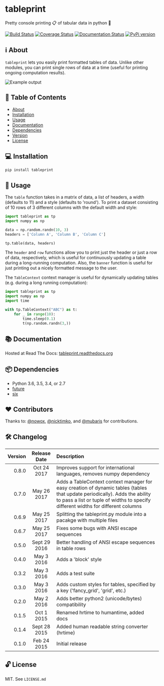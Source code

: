 # tableprint
Pretty console printing :clipboard: of tabular data in python :snake:

[![Build Status](https://travis-ci.org/nirum/tableprint.svg?branch=master)](https://travis-ci.org/nirum/tableprint)
[![Coverage Status](https://codecov.io/gh/nirum/tableprint/branch/master/graph/badge.svg)](https://codecov.io/gh/nirum/tableprint)
[![Documentation Status](https://readthedocs.org/projects/tableprint/badge/?version=latest)](https://tableprint.readthedocs.io/?badge=latest)
[![PyPi version](https://img.shields.io/pypi/v/tableprint.svg)](https://pypi.python.org/pypi/tableprint)

## ℹ︎ About
`tableprint` lets you easily print formatted tables of data.
Unlike other modules, you can print single rows of data at a time (useful for printing ongoing computation results).

![Example output](https://raw.githubusercontent.com/nirum/tableprint/master/example.png)

## 🔎 Table of Contents

  * [About](#about)
  * [Installation](#installation)
  * [Usage](#usage)
  * [Documentation](#documentation)
  * [Dependencies](#dependencies)
  * [Version](#version)
  * [License](#license)

## 💻 Installation
```bash
pip install tableprint
```

## 🏃 Usage
The `table` function takes in a matrix of data, a list of headers, a width (defaults to 11) and a style (defaults to 'round'). To print a dataset consisting of 10 rows of 3 different columns with the default width and style:
```python
import tableprint as tp
import numpy as np

data = np.random.randn(10, 3)
headers = ['Column A', 'Column B', 'Column C']

tp.table(data, headers)
```
The `header` and `row` functions allow you to print just the header or just a row of data, respectively, which is useful for continuously updating a table during a long-running computation. Also, the `banner` function is useful for just printing out a nicely formatted message to the user.

The `TableContext` context manager is useful for dynamically updating tables (e.g. during a long running computation):
```python
import tableprint as tp
import numpy as np
import time

with tp.TableContext("ABC") as t:
    for _ in range(10):
        time.sleep(0.1)
        t(np.random.randn(3,))
```

## 📚 Documentation
Hosted at Read The Docs: [tableprint.readthedocs.org](http://tableprint.readthedocs.org)

## 📦 Dependencies
- Python 3.6, 3.5, 3.4, or 2.7
- [future](https://pypi.org/project/future/)
- [six](https://pypi.org/project/six/)

## :heart: Contributors
Thanks to: [@nowox](https://github.com/nowox), [@nicktimko](https://github.com/nicktimko), and [@mubaris](https://github.com/mubaris) for contributions.

## 🛠 Changelog
| Version | Release Date | Description |
|    ---: |      :---:   | :---        |
| 0.8.0 | Oct 24 2017 | Improves support for international languages, removes numpy dependency
| 0.7.0 | May 26 2017 | Adds a TableContext context manager for easy creation of dynamic tables (tables that update periodically). Adds the ability to pass a list or tuple of widths to specify different widths for different columns
| 0.6.9 | May 25 2017 | Splitting the tableprint.py module into a pacakge with multiple files
| 0.6.7 | May 25 2017 | Fixes some bugs with ANSI escape sequences
| 0.5.0 | Sept 29 2016 | Better handling of ANSI escape sequences in table rows
| 0.4.0 | May 3 2016 | Adds a 'block' style
| 0.3.2 | May 3 2016 | Adds a test suite
| 0.3.0 | May 3 2016 | Adds custom styles for tables, specified by a key ('fancy_grid', 'grid', etc.)
| 0.2.0 | May 2 2016 | Adds better python2 (unicode/bytes) compatibility
| 0.1.5 | Oct 1 2015 | Renamed hrtime to humantime, added docs
| 0.1.4 | Sept 28 2015 | Added human readable string converter (hrtime)
| 0.1.0 | Feb 24 2015 | Initial release

## 🔓 License
MIT. See `LICENSE.md`
